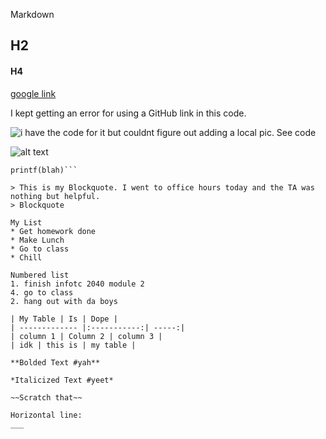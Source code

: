 Markdown
## H2
#### H4
[google link](google.com)

I kept getting an error for using a GitHub link in this code.

![i have the code for it but couldnt figure out adding a local pic. See code](files/Users/Nate/Pictures/STL.jpg)

![alt text](https://www.akc.org/wp-content/themes/akc/component-library/assets/img/welcome.jpg "Cute puppy")

```"C# syntax highlighting"
printf(blah)```

> This is my Blockquote. I went to office hours today and the TA was nothing but helpful.
> Blockquote

My List
* Get homework done
* Make Lunch
* Go to class
* Chill

Numbered list
1. finish infotc 2040 module 2
4. go to class
2. hang out with da boys

| My Table | Is | Dope |
| ------------- |:-----------:| -----:|
| column 1 | Column 2 | column 3 |
| idk | this is | my table |

**Bolded Text #yah**

*Italicized Text #yeet*

~~Scratch that~~

Horizontal line:
___
